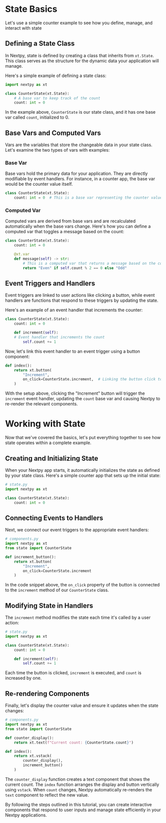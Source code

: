 # State Basics

Let's use a simple counter example to see how you define, manage, and interact with state

## Defining a State Class

In Nextpy, state is defined by creating a class that inherits from `xt.State`. This class serves as the structure for the dynamic data your application will manage.

Here's a simple example of defining a state class:

```python
import nextpy as xt

class CounterState(xt.State):
    # A base var to keep track of the count
    count: int = 0

```

In the example above, `CounterState` is our state class, and it has one base var called `count`, initialized to 0.

## Base Vars and Computed Vars

Vars are the variables that store the changeable data in your state class. Let's examine the two types of vars with examples:

### Base Var

Base vars hold the primary data for your application. They are directly modifiable by event handlers. For instance, in a counter app, the base var would be the counter value itself.

```python
class CounterState(xt.State):
    count: int = 0  # This is a base var representing the counter value

```

### Computed Var

Computed vars are derived from base vars and are recalculated automatically when the base vars change. Here's how you can define a computed var that toggles a message based on the count:

```python
class CounterState(xt.State):
    count: int = 0

    @xt.var
    def message(self) -> str:
        # This is a computed var that returns a message based on the count
        return "Even" if self.count % 2 == 0 else "Odd"

```

## Event Triggers and Handlers

Event triggers are linked to user actions like clicking a button, while event handlers are functions that respond to these triggers by updating the state.

Here's an example of an event handler that increments the counter:

```python
class CounterState(xt.State):
    count: int = 0

    def increment(self):
    # Event handler that increments the count
        self.count += 1

```

Now, let's link this event handler to an event trigger using a button component:

```python
def index():
    return xt.button(
        "Increment",
        on_click=CounterState.increment,  # Linking the button click to the increment event handler
    )

```

With the setup above, clicking the "Increment" button will trigger the `increment` event handler, updating the `count` base var and causing Nextpy to re-render the relevant components.

# Working with State

Now that we've covered the basics, let's put everything together to see how state operates within a complete example.

## Creating and Initializing State

When your Nextpy app starts, it automatically initializes the state as defined by your state class. Here's a simple counter app that sets up the initial state:

```python
# state.py
import nextpy as xt

class CounterState(xt.State):
    count: int = 0

```

## Connecting Events to Handlers

Next, we connect our event triggers to the appropriate event handlers:

```python
# components.py
import nextpy as xt
from state import CounterState

def increment_button():
    return xt.button(
        "Increment",
        on_click=CounterState.increment
    )

```

In the code snippet above, the `on_click` property of the button is connected to the `increment` method of our `CounterState` class.

## Modifying State in Handlers

The `increment` method modifies the state each time it's called by a user action:

```python
# state.py
import nextpy as xt

class CounterState(xt.State):
    count: int = 0

    def increment(self):
        self.count += 1

```

Each time the button is clicked, `increment` is executed, and `count` is increased by one.

## Re-rendering Components

Finally, let's display the counter value and ensure it updates when the state changes:

```python
# components.py
import nextpy as xt
from state import CounterState

def counter_display():
    return xt.text(f"Current count: {CounterState.count}")

def index():
    return xt.vstack(
        counter_display(),
        increment_button()
    )

```

The `counter_display` function creates a text component that shows the current count. The `index` function arranges the display and button vertically using `vstack`. When `count` changes, Nextpy automatically re-renders the `text` component to reflect the new value.

By following the steps outlined in this tutorial, you can create interactive components that respond to user inputs and manage state efficiently in your Nextpy applications.
